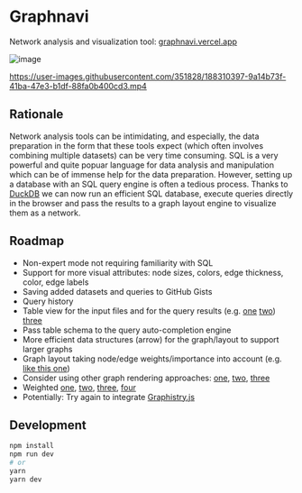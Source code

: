 # Graphnavi

Network analysis and visualization tool: [graphnavi.vercel.app](https://graphnavi.vercel.app/)

![image](https://user-images.githubusercontent.com/351828/188310445-91655c7d-1b60-46d4-b000-b72acd4d2be1.png)

https://user-images.githubusercontent.com/351828/188310397-9a14b73f-41ba-47e3-b1df-88fa0b400cd3.mp4



## Rationale
Network analysis tools can be intimidating, and especially, the data preparation in the form that these tools expect (which often involves combining multiple datasets) can be very time consuming.
SQL is a very powerful and quite popuar language for data analysis and manipulation which can be of immense help for the data preparation. However, setting up a database with an SQL query engine is often a tedious process.
Thanks to [DuckDB](https://www.duckdb.org") we can now run an efficient SQL database, execute queries directly in the browser
and pass the results to a graph layout engine to visualize them as a network.



## Roadmap
- Non-expert mode not requiring familiarity with SQL
- Support for more visual attributes: node sizes, colors, edge thickness, color, edge labels
- Saving added datasets and queries to GitHub Gists
- Query history
- Table view for the input files and for the query results (e.g. [one](https://react-data-table-component.netlify.app/?path=/docs/custom-styles-compact-grid--compact-grid) [two](https://react-datasheet-grid.netlify.app/)) [three](https://react-turntable.netlify.app/?path=/docs/introduction--page)
- Pass table schema to the query auto-completion engine
- More efficient data structures (arrow) for the graph/layout to support larger graphs  
- Graph layout taking node/edge weights/importance into account (e.g. [like this one](https://networkofthrones.wordpress.com/)) 
- Consider using other graph rendering approaches: [one](https://observablehq.com/@zakjan/force-directed-graph-pixi), [two](https://bl.ocks.org/BTKY/6c282b65246f8f46bb55aadc322db709), [three](https://observablehq.com/@subbuballa/force-directed-graph)
- Weighted [one](https://observablehq.com/@stefanwenger/game-of-thrones-character-influence), [two](https://observablehq.com/@ericmauviere/graphology-et-migrations-residentielles-entre-aires), [three](https://observablehq.com/@jrladd/gotgraphology), [four](https://observablehq.com/@mef/forceatlas2-layout-settings-visualized)
- Potentially: Try again to integrate [Graphistry.js](https://github.com/graphistry/graphistry-js)

## Development

```bash
npm install
npm run dev
# or
yarn
yarn dev
```
